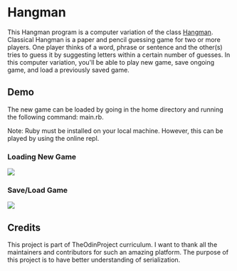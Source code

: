<h1>Hangman</h1>
<p>This Hangman program is a computer variation of the class <a href="https://en.wikipedia.org/wiki/Hangman_(game)">Hangman</a>. 
  Classical Hangman is a paper and pencil guessing game for two or more players. One player thinks of a word, phrase or sentence and the other(s) tries to guess it by suggesting letters within a certain number of guesses.
  In this computer variation, you'll be able to play new game, save ongoing game, and load a previously saved game.</p>
  
 <h2>Demo</h2>
 <p>The new game can be loaded by going in the home directory and running the following command: main.rb.</p>
 </p>Note: Ruby must be installed on your local machine. However, this can be played by using the online repl.</p>
  <h3>Loading New Game</h3>
 <img src="https://user-images.githubusercontent.com/90931204/159165346-e1f39489-ae79-4f73-a6dc-8639a53f09b4.gif">
 <h3>Save/Load Game</h3> 
<img src="https://user-images.githubusercontent.com/90931204/159165368-65613ed4-4668-4640-b708-58a14a9c81a6.gif">

<h2>Credits</h2>
<p>This project is part of TheOdinProject curriculum. I want to thank all the maintainers and contributors for such an amazing platform. The purpose of this project is to have better understanding of serialization.</p>
